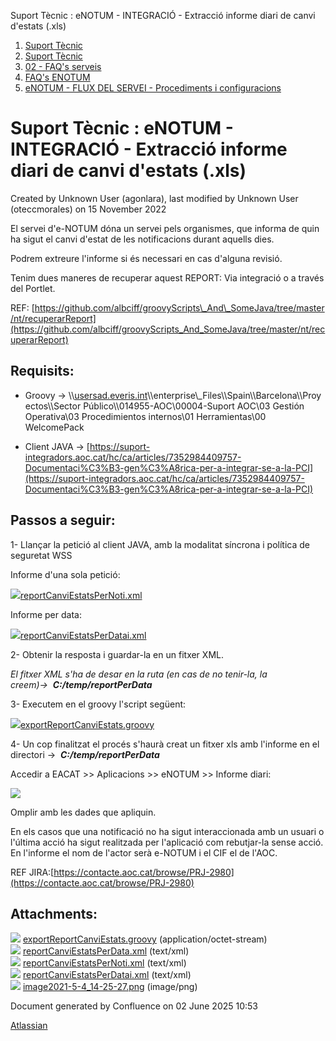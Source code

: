 Suport Tècnic : eNOTUM - INTEGRACIÓ - Extracció informe diari de canvi d'estats (.xls)  

1.  [Suport Tècnic](index.md)
2.  [Suport Tècnic](13893782.md)
3.  [02 - FAQ's serveis](26313393.md)
4.  [FAQ's ENOTUM](28705561.md)
5.  [eNOTUM - FLUX DEL SERVEI - Procediments i configuracions](eNOTUM---FLUX-DEL-SERVEI---Procediments-i-configuracions_36341299.md)

Suport Tècnic : eNOTUM - INTEGRACIÓ - Extracció informe diari de canvi d'estats (.xls)
======================================================================================

Created by Unknown User (agonlara), last modified by Unknown User (oteccmorales) on 15 November 2022

El servei d'e-NOTUM dóna un servei pels organismes, que informa de quin ha sigut el canvi d'estat de les notificacions durant aquells dies. 

Podrem extreure l'informe si és necessari en cas d'alguna revisió. 

  

Tenim dues maneres de recuperar aquest REPORT: Via integració o a través del Portlet.

REF: [https://github.com/albciff/groovyScripts\_And\_SomeJava/tree/master/nt/recuperarReport](https://github.com/albciff/groovyScripts_And_SomeJava/tree/master/nt/recuperarReport)

Requisits: 
-----------

*   Groovy → \\\\[usersad.everis.int](http://usersad.everis.int/ "http://usersad.everis.int/")\\enterprise\_Files\\Spain\\Barcelona\\Proyectos\\Sector Público\\014955-AOC\\00004-Suport AOC\\03 Gestión Operativa\\03 Procedimientos internos\\01 Herramientas\\00 WelcomePack  
      
    
*   Client JAVA → [https://suport-integradors.aoc.cat/hc/ca/articles/7352984409757-Documentaci%C3%B3-gen%C3%A8rica-per-a-integrar-se-a-la-PCI](https://suport-integradors.aoc.cat/hc/ca/articles/7352984409757-Documentaci%C3%B3-gen%C3%A8rica-per-a-integrar-se-a-la-PCI)  
      
    

Passos a seguir:
----------------

1- Llançar la petició al client JAVA, amb la modalitat síncrona i política de seguretat WSS

Informe d'una sola petició:

[![](download/resources/com.atlassian.confluence.plugins.confluence-view-file-macro:view-file-macro-resources/images/placeholder-small-code.png)reportCanviEstatsPerNoti.xml](/download/attachments/26313493/reportCanviEstatsPerNoti.xml?version=1&modificationDate=1553791893000&api=v2)

Informe per data:

[![](download/resources/com.atlassian.confluence.plugins.confluence-view-file-macro:view-file-macro-resources/images/placeholder-small-code.png)reportCanviEstatsPerDatai.xml](/download/attachments/26313493/reportCanviEstatsPerDatai.xml?version=1&modificationDate=1553791893000&api=v2)

  

2- Obtenir la resposta i guardar-la en un fitxer XML.

_El fitxer XML s'ha de desar en la ruta (en cas de no tenir-la, la creem)→  **C:/temp/reportPerData**_

  

3- Executem en el groovy l'script següent: 

[![](download/resources/com.atlassian.confluence.plugins.confluence-view-file-macro:view-file-macro-resources/images/placeholder-small-file.png)exportReportCanviEstats.groovy](/download/attachments/26313493/exportReportCanviEstats.groovy?version=1&modificationDate=1553791893000&api=v2)

  

4- Un cop finalitzat el procés s'haurà creat un fitxer xls amb l'informe en el directori →  _**C:/temp/reportPerData**_

Accedir a EACAT >> Aplicacions >> eNOTUM >> Informe diari:

![](attachments/26313493/41522899.png)

Omplir amb les dades que apliquin.

  

  

  

  

  

En els casos que una notificació no ha sigut interaccionada amb un usuari o l'última acció ha sigut realitzada per l'aplicació com rebutjar-la sense acció. En l'informe el nom de l'actor serà e-NOTUM i el CIF el de l'AOC.

REF JIRA:[https://contacte.aoc.cat/browse/PRJ-2980](https://contacte.aoc.cat/browse/PRJ-2980)

  

  

  

Attachments:
------------

![](images/icons/bullet_blue.gif) [exportReportCanviEstats.groovy](attachments/26313493/26317724.groovy) (application/octet-stream)  
![](images/icons/bullet_blue.gif) [reportCanviEstatsPerData.xml](attachments/26313493/26317739.xml) (text/xml)  
![](images/icons/bullet_blue.gif) [reportCanviEstatsPerNoti.xml](attachments/26313493/26317738.xml) (text/xml)  
![](images/icons/bullet_blue.gif) [reportCanviEstatsPerDatai.xml](attachments/26313493/26317736.xml) (text/xml)  
![](images/icons/bullet_blue.gif) [image2021-5-4\_14-25-27.png](attachments/26313493/41522899.png) (image/png)  

Document generated by Confluence on 02 June 2025 10:53

[Atlassian](http://www.atlassian.com/)